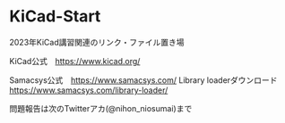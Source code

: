 # KiCad-Start
2023年KiCad講習関連のリンク・ファイル置き場

KiCad公式　https://www.kicad.org/

Samacsys公式　https://www.samacsys.com/
Library loaderダウンロード　https://www.samacsys.com/library-loader/

問題報告は次のTwitterアカ(@nihon_niosumai)まで
